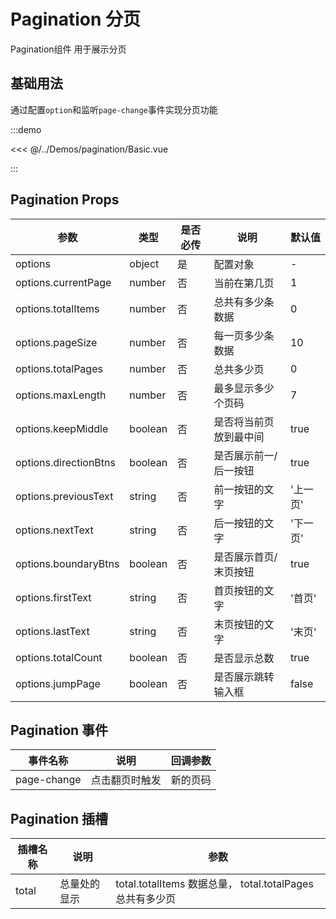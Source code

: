 # Pagination 分页

Pagination组件 用于展示分页

## 基础用法

通过配置` option `和监听` page-change `事件实现分页功能

:::demo

<<< @/../Demos/pagination/Basic.vue

:::

## Pagination Props

| 参数 |  类型   | 是否必传 |   说明       | 默认值 |
| ---- | ------ | ----- | ------------- | ----- |
| options | object | 是 | 配置对象 | - |
| options.currentPage | number | 否 | 当前在第几页 | 1 |
| options.totalItems | number | 否 | 总共有多少条数据 | 0 |
| options.pageSize | number | 否 | 每一页多少条数据 | 10 |
| options.totalPages | number | 否 | 总共多少页 | 0 |
| options.maxLength | number | 否 | 最多显示多少个页码 | 7 |
| options.keepMiddle | boolean | 否 | 是否将当前页放到最中间 | true |
| options.directionBtns | boolean | 否 | 是否展示前一/后一按钮 | true |
| options.previousText | string | 否 | 前一按钮的文字 | '上一页' |
| options.nextText | string | 否 | 后一按钮的文字 | '下一页' |
| options.boundaryBtns | boolean | 否 | 是否展示首页/末页按钮 | true |
| options.firstText | string | 否 | 首页按钮的文字 | '首页' |
| options.lastText | string | 否 | 末页按钮的文字 | '末页' |
| options.totalCount | boolean | 否 | 是否显示总数 | true |
| options.jumpPage | boolean | 否 | 是否展示跳转输入框 | false |

## Pagination 事件

| 事件名称 |  说明   | 回调参数 |
| ---- | ------ | ----- |
| page-change | 点击翻页时触发 | 新的页码 |

## Pagination 插槽

| 插槽名称 |  说明   | 参数 |
| ---- | ------ | ----- |
| total | 总量处的显示 | total.totalItems 数据总量， total.totalPages总共有多少页 |

